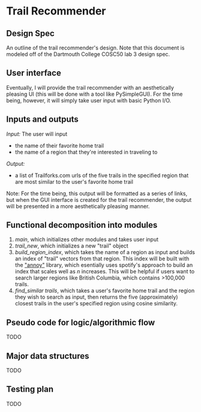 # Trail Recommender
## Design Spec

An outline of the trail recommender's design. Note that this document is modeled off of the Dartmouth College COSC50 lab 3 design spec.

## User interface

Eventually, I will provide the trail recommender with an aesthetically pleasing UI (this will be done with a tool like PySimpleGUI). For the time being,
however, it will simply take user input with basic Python I/O.

## Inputs and outputs

*Input:* The user will input
 * the name of their favorite home trail
 * the name of a region that they're interested in traveling to

*Output:* 

  * a list of Trailforks.com urls of the five trails in the specified region that are most similar to the user's favorite home trail
  
  Note: For the time being, this output will be formatted as a series of links, but when the GUI interface is created for the trail recommender, the output   will be presented in a more aesthetically pleasing manner.

## Functional decomposition into modules

1. *main*, which initializes other modules and takes user input
2. *trail_new*, which initializes a new "trail" object
3. *build_region_index*, which takes the name of a region as input and builds an index of "trail" vectors from that region. This index will be built with the ["annoy"](https://github.com/spotify/annoy/blob/master/README.rst) library, which esentially uses spotify's approach to build an index that scales well as *n* increases. This will be helpful if users want to search larger regions like British Columbia, which contains >100,000 trails.
4. *find_similar trails*, which takes a user's favorite home trail and the region they wish to search as input, then returns the five (approximately) closest trails in the user's specified region using cosine similarity.

## Pseudo code for logic/algorithmic flow

TODO

## Major data structures

TODO

## Testing plan

TODO
